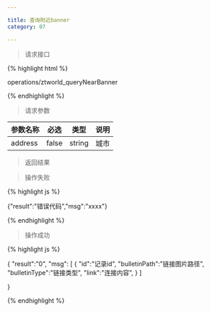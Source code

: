 ```yaml
---

title: 查询附近banner
category: 07

---
```


> 请求接口

{% highlight html %}

operations/ztworld_queryNearBanner

{% endhighlight %}

> 请求参数

|参数名称			|必选		|类型		|说明									
|-------------------|:---------:|:---------:|--------------------------------------------
|address            |false      |string     |城市

> 返回结果

> 操作失败

{% highlight js %}

{"result":"错误代码","msg":"xxxx"}

{% endhighlight %}

> 操作成功

{% highlight js %}

{
    "result":"0", 
	"msg":
	[
		{
			"id":"记录id",
			"bulletinPath":"链接图片路径",
			"bulletinType":"链接类型",
			"link":"连接内容",
		}
	]
    
}

{% endhighlight %}
